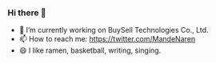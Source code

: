 ### Hi there 👋

<!--
**m-narin/m-narin** is a ✨ _special_ ✨ repository because its `README.md` (this file) appears on your GitHub profile.

Here are some ideas to get you started:

- 🔭 I’m currently working on ...
- 🌱 I’m currently learning ...
- 👯 I’m looking to collaborate on ...
- 🤔 I’m looking for help with ...
- 💬 Ask me about ...
- 📫 How to reach me: ...
- 😄 Pronouns: ...
- ⚡ Fun fact: ...
-->

- 🔭 I’m currently working on BuySell Technologies Co., Ltd.
- 📫 How to reach me: https://twitter.com/MandeNaren
- 😄 I like ramen, basketball, writing, singing.
